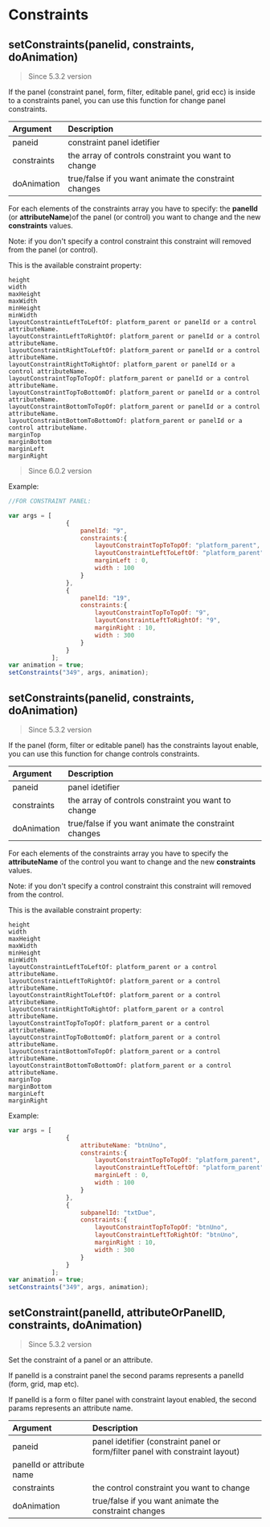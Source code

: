 # Constraints

## setConstraints\(panelid, constraints, doAnimation\)

> Since 5.3.2 version

If the panel \(constraint panel, form, filter, editable panel, grid ecc\) is inside to a constraints panel, you can use this function for change panel constraints.

| Argument | Description |
| :--- | :--- |
| paneid | constraint panel idetifier |
| constraints | the array of controls constraint you want to change |
| doAnimation | true/false if you want animate the constraint changes |

For each elements of the constraints array you have to specify: the **panelId** \(or **attributeName**\)of the panel \(or control\) you want to change and the new **constraints** values.

Note: if you don't specify a control constraint this constraint will removed from the panel \(or control\).

This is the available constraint property:

```text
height
width
maxHeight
maxWidth
minHeight
minWidth
layoutConstraintLeftToLeftOf: platform_parent or panelId or a control attributeName.
layoutConstraintLeftToRightOf: platform_parent or panelId or a control attributeName.
layoutConstraintRightToLeftOf: platform_parent or panelId or a control attributeName.
layoutConstraintRightToRightOf: platform_parent or panelId or a control attributeName.
layoutConstraintTopToTopOf: platform_parent or panelId or a control attributeName.
layoutConstraintTopToBottomOf: platform_parent or panelId or a control attributeName.
layoutConstraintBottomToTopOf: platform_parent or panelId or a control attributeName.
layoutConstraintBottomToBottomOf: platform_parent or panelId or a control attributeName.
marginTop
marginBottom
marginLeft
marginRight
```

> Since 6.0.2 version

Example:

```javascript
//FOR CONSTRAINT PANEL:

var args = [
                {
                    panelId: "9",
                    constraints:{
                        layoutConstraintTopToTopOf: "platform_parent",
                        layoutConstraintLeftToLeftOf: "platform_parent",
                        marginLeft : 0,
                        width : 100
                    }
                },
                {
                    panelId: "19",
                    constraints:{
                        layoutConstraintTopToTopOf: "9",
                        layoutConstraintLeftToRightOf: "9",
                        marginRight : 10,
                        width : 300
                    }
                }
            ];
var animation = true;
setConstraints("349", args, animation);
```

## setConstraints\(panelid, constraints, doAnimation\)

> Since 5.3.2 version

If the panel \(form, filter or editable panel\) has the constraints layout enable, you can use this function for change controls constraints.

| Argument | Description |
| :--- | :--- |
| paneid | panel idetifier |
| constraints | the array of controls constraint you want to change |
| doAnimation | true/false if you want animate the constraint changes |

For each elements of the constraints array you have to specify the **attributeName** of the control you want to change and the new **constraints** values.

Note: if you don't specify a control constraint this constraint will removed from the control.

This is the available constraint property:

```text
height
width
maxHeight
maxWidth
minHeight
minWidth
layoutConstraintLeftToLeftOf: platform_parent or a control  attributeName.
layoutConstraintLeftToRightOf: platform_parent or a control  attributeName.
layoutConstraintRightToLeftOf: platform_parent or a control  attributeName.
layoutConstraintRightToRightOf: platform_parent or a control  attributeName.
layoutConstraintTopToTopOf: platform_parent or a control  attributeName.
layoutConstraintTopToBottomOf: platform_parent or a control  attributeName.
layoutConstraintBottomToTopOf: platform_parent or a control  attributeName.
layoutConstraintBottomToBottomOf: platform_parent or a control  attributeName.
marginTop
marginBottom
marginLeft
marginRight
```

Example:

```javascript
var args = [
                {
                    attributeName: "btnUno",
                    constraints:{
                        layoutConstraintTopToTopOf: "platform_parent",
                        layoutConstraintLeftToLeftOf: "platform_parent",
                        marginLeft : 0,
                        width : 100
                    }
                },
                {
                    subpanelId: "txtDue",
                    constraints:{
                        layoutConstraintTopToTopOf: "btnUno",
                        layoutConstraintLeftToRightOf: "btnUno",
                        marginRight : 10,
                        width : 300
                    }
                }
            ];
var animation = true;
setConstraints("349", args, animation);
```

## setConstraint\(panelId, attributeOrPanelID, constraints, doAnimation\)

> Since 5.3.2 version

Set the constraint of a panel or an attribute.

If panelId is a constraint panel the second params represents a panelId \(form, grid, map etc\).

If panelId is a form o filter panel with constraint layout enabled, the second params represents an attribute name.

| Argument | Description |
| :--- | :--- |
| paneid | panel idetifier \(constraint panel or form/filter panel with constraint layout\) |
| panelId or attribute name |  |
| constraints | the control constraint you want to change |
| doAnimation | true/false if you want animate the constraint changes |


